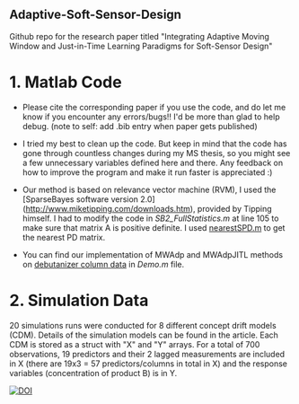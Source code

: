 ## Adaptive-Soft-Sensor-Design
Github repo for the research paper titled "Integrating Adaptive Moving Window and Just-in-Time Learning Paradigms for Soft-Sensor Design"

# 1. Matlab Code 
- Please cite the corresponding paper if you use the code, and do let me know if you encounter any errors/bugs!! I'd be more than glad to help debug. (note to self: add .bib entry when paper gets published)

- I tried my best to clean up the code. But keep in mind that the code has gone through countless changes during my MS thesis, so you might see a few unnecessary variables defined here and there. Any feedback on how to improve the program and make it run faster is appreciated :)
- Our method is based on relevance vector machine (RVM), I used the [SparseBayes software version 2.0] (http://www.miketipping.com/downloads.htm), provided by Tipping himself. I had to modify the code in *SB2_FullStatistics.m* at line 105 to make sure that matrix A is positive definite. I used [nearestSPD.m](https://www.mathworks.com/matlabcentral/fileexchange/42885-nearestspd) to get the nearest PD matrix.
- You can find our implementation of MWAdp and MWAdpJITL methods on [debutanizer column data](https://www.springer.com/gp/book/9781846284793) in *Demo.m* file.

# 2. Simulation Data
20 simulations runs were conducted for 8 different concept drift models (CDM). Details of the simulation models can be found in the article. Each CDM is stored as a struct with "X" and "Y" arrays. For a total of 700 observations, 19 predictors and their 2 lagged measurements are included in X (there are 19x3 = 57 predictors/columns in total in X) and the response variables (concentration of product B) is in Y.

[![DOI](https://zenodo.org/badge/DOI/10.5281/zenodo.2619947.svg)](https://doi.org/10.5281/zenodo.2619947)

